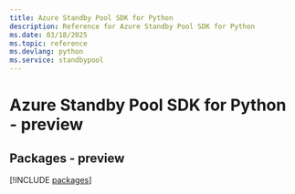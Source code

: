 ```yaml
---
title: Azure Standby Pool SDK for Python
description: Reference for Azure Standby Pool SDK for Python
ms.date: 03/18/2025
ms.topic: reference
ms.devlang: python
ms.service: standbypool
---
```

# Azure Standby Pool SDK for Python - preview
## Packages - preview
[!INCLUDE [packages](standby-pool-index.md)]